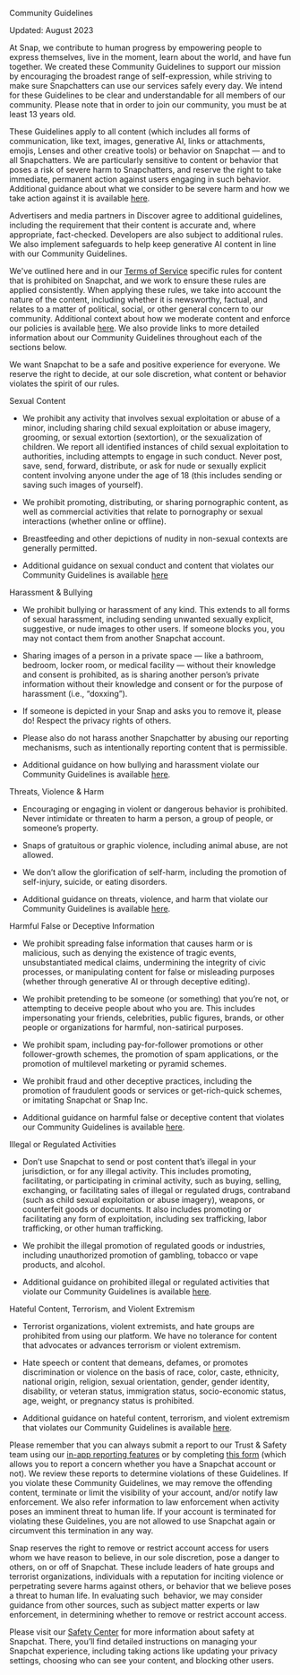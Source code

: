 Community Guidelines

Updated: August 2023

At Snap, we contribute to human progress by empowering people to express themselves, live in the moment, learn about the world, and have fun together. We created these Community Guidelines to support our mission by encouraging the broadest range of self-expression, while striving to make sure Snapchatters can use our services safely every day. We intend for these Guidelines to be clear and understandable for all members of our community. Please note that in order to join our community, you must be at least 13 years old. 

These Guidelines apply to all content (which includes all forms of communication, like text, images, generative AI, links or attachments, emojis, Lenses and other creative tools) or behavior on Snapchat — and to all Snapchatters. We are particularly sensitive to content or behavior that poses a risk of severe harm to Snapchatters, and reserve the right to take immediate, permanent action against users engaging in such behavior. Additional guidance about what we consider to be severe harm and how we take action against it is available [here](http://values.snap.com/privacy/transparency/community-guidelines/severe-harm). 

Advertisers and media partners in Discover agree to additional guidelines, including the requirement that their content is accurate and, where appropriate, fact-checked. Developers are also subject to additional rules. We also implement safeguards to help keep generative AI content in line with our Community Guidelines. 

We've outlined here and in our [Terms of Service](https://snap.com/en-US/terms) specific rules for content that is prohibited on Snapchat, and we work to ensure these rules are applied consistently. When applying these rules, we take into account the nature of the content, including whether it is newsworthy, factual, and relates to a matter of political, social, or other general concern to our community. Additional context about how we moderate content and enforce our policies is available [here](http://values.snap.com/privacy/transparency/community-guidelines/moderation). We also provide links to more detailed information about our Community Guidelines throughout each of the sections below.

We want Snapchat to be a safe and positive experience for everyone. We reserve the right to decide, at our sole discretion, what content or behavior violates the spirit of our rules.

  

Sexual Content

* We prohibit any activity that involves sexual exploitation or abuse of a minor, including sharing child sexual exploitation or abuse imagery, grooming, or sexual extortion (sextortion), or the sexualization of children. We report all identified instances of child sexual exploitation to authorities, including attempts to engage in such conduct. Never post, save, send, forward, distribute, or ask for nude or sexually explicit content involving anyone under the age of 18 (this includes sending or saving such images of yourself). 
    
* We prohibit promoting, distributing, or sharing pornographic content, as well as commercial activities that relate to pornography or sexual interactions (whether online or offline). 
    
* Breastfeeding and other depictions of nudity in non-sexual contexts are generally permitted.
    
* Additional guidance on sexual conduct and content that violates our Community Guidelines is available [here](https://values.snap.com/privacy/transparency/community-guidelines/sexual-content)
    

  
Harassment & Bullying

* We prohibit bullying or harassment of any kind. This extends to all forms of sexual harassment, including sending unwanted sexually explicit, suggestive, or nude images to other users. If someone blocks you, you may not contact them from another Snapchat account.
    
* Sharing images of a person in a private space — like a bathroom, bedroom, locker room, or medical facility — without their knowledge and consent is prohibited, as is sharing another person’s private information without their knowledge and consent or for the purpose of harassment (i.e., “doxxing”).
    
* If someone is depicted in your Snap and asks you to remove it, please do! Respect the privacy rights of others. 
    
* Please also do not harass another Snapchatter by abusing our reporting mechanisms, such as intentionally reporting content that is permissible. 
    
* Additional guidance on how bullying and harassment violate our Community Guidelines is available [here](https://values.snap.com/privacy/transparency/community-guidelines/harassment-and-bullying).
    

  
Threats, Violence & Harm

* Encouraging or engaging in violent or dangerous behavior is prohibited. Never intimidate or threaten to harm a person, a group of people, or someone’s property.
    
* Snaps of gratuitous or graphic violence, including animal abuse, are not allowed.
    
* We don’t allow the glorification of self-harm, including the promotion of self-injury, suicide, or eating disorders.
    
* Additional guidance on threats, violence, and harm that violate our Community Guidelines is available [here](https://values.snap.com/privacy/transparency/community-guidelines/threats).
    

  
Harmful False or Deceptive Information

* We prohibit spreading false information that causes harm or is malicious, such as denying the existence of tragic events, unsubstantiated medical claims, undermining the integrity of civic processes, or manipulating content for false or misleading purposes (whether through generative AI or through deceptive editing).
    
* We prohibit pretending to be someone (or something) that you’re not, or attempting to deceive people about who you are. This includes impersonating your friends, celebrities, public figures, brands, or other people or organizations for harmful, non-satirical purposes.
    
* We prohibit spam, including pay-for-follower promotions or other follower-growth schemes, the promotion of spam applications, or the promotion of multilevel marketing or pyramid schemes.
    
* We prohibit fraud and other deceptive practices, including the promotion of fraudulent goods or services or get-rich-quick schemes, or imitating Snapchat or Snap Inc.
    
* Additional guidance on harmful false or deceptive content that violates our Community Guidelines is available [here](https://values.snap.com/privacy/transparency/community-guidelines/harmful-false-information).
    

  
Illegal or Regulated Activities

* Don’t use Snapchat to send or post content that’s illegal in your jurisdiction, or for any illegal activity. This includes promoting, facilitating, or participating in criminal activity, such as buying, selling, exchanging, or facilitating sales of illegal or regulated drugs, contraband (such as child sexual exploitation or abuse imagery), weapons, or counterfeit goods or documents. It also includes promoting or facilitating any form of exploitation, including sex trafficking, labor trafficking, or other human trafficking.
    
* We prohibit the illegal promotion of regulated goods or industries, including unauthorized promotion of gambling, tobacco or vape products, and alcohol.
    
* Additional guidance on prohibited illegal or regulated activities that violate our Community Guidelines is available [here](https://values.snap.com/privacy/transparency/community-guidelines/illegal-or-regulated-activities).
    

  
Hateful Content, Terrorism, and Violent Extremism

* Terrorist organizations, violent extremists, and hate groups are prohibited from using our platform. We have no tolerance for content that advocates or advances terrorism or violent extremism.
    
* Hate speech or content that demeans, defames, or promotes discrimination or violence on the basis of race, color, caste, ethnicity, national origin, religion, sexual orientation, gender, gender identity, disability, or veteran status, immigration status, socio-economic status, age, weight, or pregnancy status is prohibited.
    
* Additional guidance on hateful content, terrorism, and violent extremism that violates our Community Guidelines is available [here](https://values.snap.com/privacy/transparency/community-guidelines/hateful-content).
    

  

Please remember that you can always submit a report to our Trust & Safety team using our [in-app reporting features](https://help.snapchat.com/hc/articles/7012399221652?utm_source=web&utm_medium=web_snap&utm_campaign=cg) or by completing [this form](https://help.snapchat.com/hc/requests/new?utm_source=web&utm_medium=web_snap&utm_campaign=cg) (which allows you to report a concern whether you have a Snapchat account or not). We review these reports to determine violations of these Guidelines. If you violate these Community Guidelines, we may remove the offending content, terminate or limit the visibility of your account, and/or notify law enforcement. We also refer information to law enforcement when activity poses an imminent threat to human life. If your account is terminated for violating these Guidelines, you are not allowed to use Snapchat again or circumvent this termination in any way.   

Snap reserves the right to remove or restrict account access for users whom we have reason to believe, in our sole discretion, pose a danger to others, on or off of Snapchat. These include leaders of hate groups and terrorist organizations, individuals with a reputation for inciting violence or perpetrating severe harms against others, or behavior that we believe poses a threat to human life. In evaluating such  behavior, we may consider guidance from other sources, such as subject matter experts or law enforcement, in determining whether to remove or restrict account access. 

Please visit our [Safety Center](https://values.snap.com/safety/safety-center) for more information about safety at Snapchat. There, you’ll find detailed instructions on managing your Snapchat experience, including taking actions like updating your privacy settings, choosing who can see your content, and blocking other users.